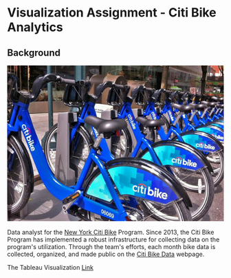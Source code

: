 # Visualization Assignment - Citi Bike Analytics

## Background

![Citi-Bikes](Images/citi-bike-station-bikes.jpg)

Data analyst for the [New York Citi Bike](https://en.wikipedia.org/wiki/Citi_Bike) Program. Since 2013, the Citi Bike Program has implemented a robust infrastructure for collecting data on the program's utilization. Through the team's efforts, each month bike data is collected, organized, and made public on the [Citi Bike Data](https://www.citibikenyc.com/system-data) webpage.

The Tableau Visualization [Link](https://public.tableau.com/profile/taojin5273#!/vizhome/CitiBikeMapsinNYC/Dashboard-UserType)
